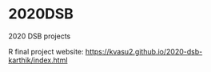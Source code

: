 # 2020DSB
2020 DSB projects 

R final project website: https://kvasu2.github.io/2020-dsb-karthik/index.html
